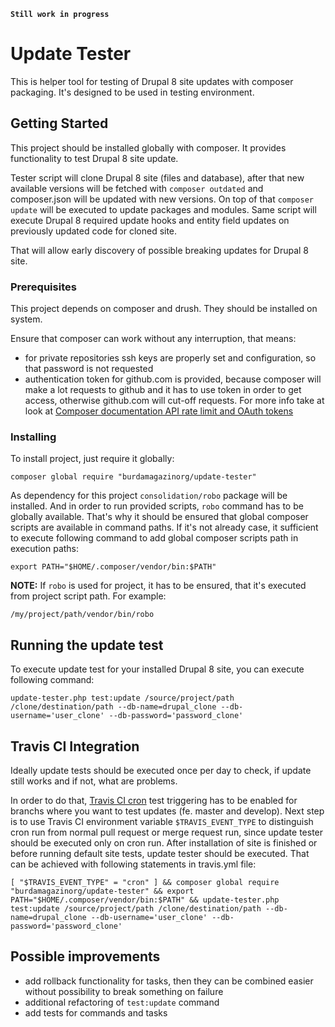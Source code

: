 
**`Still work in progress`**

# Update Tester

This is helper tool for testing of Drupal 8 site updates with composer packaging. It's designed to be used in testing environment.

## Getting Started

This project should be installed globally with composer. It provides functionality to test Drupal 8 site update.

Tester script will clone Drupal 8 site (files and database), after that new available versions will be fetched with ```composer outdated``` and composer.json will be updated with new versions. On top of that ```composer update``` will be executed to update packages and modules.
Same script will execute Drupal 8 required update hooks and entity field updates on previously updated code for cloned site.

That will allow early discovery of possible breaking updates for Drupal 8 site.

### Prerequisites

This project depends on composer and drush. They should be installed on system.

Ensure that composer can work without any interruption, that means:
- for private repositories ssh keys are properly set and configuration, so that password is not requested
- authentication token for github.com is provided, because composer will make a lot requests to github and it has to use token in order to get access, otherwise github.com will cut-off requests. For more info take at look at [Composer documentation API rate limit and OAuth tokens](https://getcomposer.org/doc/articles/troubleshooting.md#api-rate-limit-and-oauth-tokens)

### Installing

To install project, just require it globally:

```
composer global require "burdamagazinorg/update-tester"
```

As dependency for this project ```consolidation/robo``` package will be installed.
And in order to run provided scripts, ```robo``` command has to be globally available. That's why it should be ensured that global composer scripts are available in command paths. If it's not already case, it sufficient to execute following command to add global composer scripts path in execution paths:
```
export PATH="$HOME/.composer/vendor/bin:$PATH"
```

**NOTE:** If ```robo``` is used for project, it has to be ensured, that it's executed from project script path. For example:
```
/my/project/path/vendor/bin/robo
```

## Running the update test

To execute update test for your installed Drupal 8 site, you can execute following command:
```
update-tester.php test:update /source/project/path /clone/destination/path --db-name=drupal_clone --db-username='user_clone' --db-password='password_clone'
```

## Travis CI Integration

Ideally update tests should be executed once per day to check, if update still works and if not, what are problems.

In order to do that, [Travis CI cron](https://docs.travis-ci.com/user/cron-jobs/) test triggering has to be enabled for branchs where you want to test updates (fe. master and develop).
Next step is to use Travis CI environment variable ```$TRAVIS_EVENT_TYPE``` to distinguish cron run from normal pull request or merge request run, since update tester should be executed only on cron run.
After installation of site is finished or before running default site tests, update tester should be executed. That can be achieved with following statements in travis.yml file:
```
[ "$TRAVIS_EVENT_TYPE" = "cron" ] && composer global require "burdamagazinorg/update-tester" && export PATH="$HOME/.composer/vendor/bin:$PATH" && update-tester.php test:update /source/project/path /clone/destination/path --db-name=drupal_clone --db-username='user_clone' --db-password='password_clone'
```

## Possible improvements

- add rollback functionality for tasks, then they can be combined easier without possibility to break something on failure
- additional refactoring of ```test:update``` command
- add tests for commands and tasks

